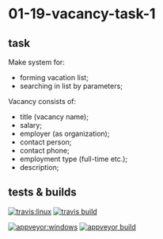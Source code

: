 # 01-19-vacancy-task-1

## task

Make system for:

- forming vacation list;
- searching in list by parameters;

Vacancy consists of:

- title (vacancy name);
- salary;
- employer (as organization);
- contact person;
- contact phone;
- employment type (full-time etc.);
- description;

## tests & builds

[![travis:linux](https://img.shields.io/badge/travis&nbsp;/&nbsp;ubuntu-blue.svg?longCache=true&style=for-the-badge)](https://travis-ci.com/)
[![travis build](https://img.shields.io/travis/com/allan-walpy/01-19-vacancy-task-1.svg?style=for-the-badge)](https://travis-ci.com/allan-walpy/01-19-vacancy-task-1)

[![appveyor:windows](https://img.shields.io/badge/appveyor&nbsp;/&nbsp;windows-blue.svg?longCache=true&style=for-the-badge)](https://ci.appveyor.com/)
[![appveyor build](https://img.shields.io/appveyor/ci/allan-walpy/01-19-vacancy-task-1.svg?style=for-the-badge)](https://ci.appveyor.com/project/allan-walpy/01-19-vacancy-task-1)